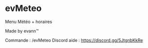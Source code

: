 # evMeteo
Menu Météo + horaires 

Made by evann™

Commande : /evMeteo
Discord aide : https://discord.gg/5JtgnbKkRe
